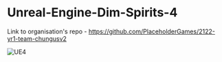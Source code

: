 # Unreal-Engine-Dim-Spirits-4

Link to organisation's repo - https://github.com/PlaceholderGames/2122-yr1-team-chungusv2

![UE4](https://user-images.githubusercontent.com/85872356/197346589-06090247-7dde-45e9-9756-234e1c119efb.png)
